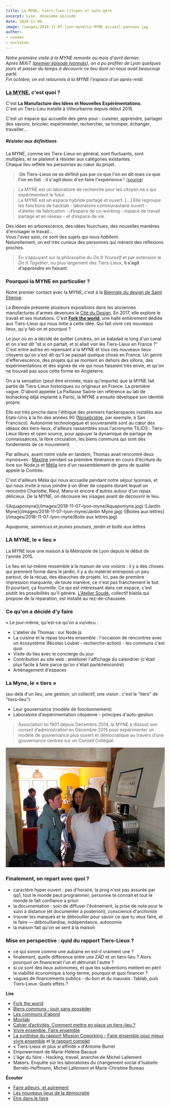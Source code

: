 ```yaml
---
title: La MYNE, tiers-lieu citoyen et auto-géré
excerpt: Lyon, deuxième épisode
date: 2018-11-06
image: /images/2018-11-07-lyon-myne/La MYNE accueil panneau.jpg
author:
- noeems
- oncletom
---
```


_Notre première visite à la MYNE remonte au mois d'avril dernier.  
Après MiXiT ([premier épisode lyonnais]()), on a pu profiter de Lyon quelques jours et passer du temps à découvrir ce lieu dont on nous avait beaucoup parlé.  
Fin octobre, on est retournés à la MYNE l'espace d'un après-midi._

### [La MYNE](https://www.lamyne.org), c'est quoi ?

C'est **La Manufacture des Idées et Nouvelles Expérimentations**.  
C'est un Tiers-Lieu installé à Villeurbanne depuis début 2015.

C'est un espace qui accueille des gens pour : cuisiner, apprendre, partager des savoirs, bricoler, expérimenter, rechercher, se tromper, échanger, travailler...  

##### Résister aux définitions

La MYNE, comme les Tiers-Lieux en général, sont fluctuants, sont multiples, et se plaisent à résister aux catégories existantes.  
Chaque lieu reflète les personnes au cœur du projet.  

>**&nbsp;Un Tiers-Lieux ne se définit pas par ce que l'on en dit mais ce que l'on en fait&nbsp;&nbsp;:&nbsp;il s'agit donc d'en faire l'expérience !** ([source](https://www.biennale-design.com/saint-etienne/2017/fr/programme/?ev=l-experience-Tiers-Lieux-14))

>La MYNE est un laboratoire de recherche pour les citoyen.ne.s qui expérimentent le futur.  
La MYNE est un espace hybride partagé et ouvert. [...] Elle regroupe les fonctions de hacklab - laboratoire communautaire ouvert - d’atelier de fabrication - d’espace de co-working - espace de travail partagé et en réseau - et d’espace de vie.

Des idées en arborescence, des idées fourchues, des nouvelles manières d'envisager le travail...  
Vous l'avez saisi, ce sont des sujets qui nous _habitent_.  
Naturellement, on est très curieux des personnes qui mènent des réflexions proches.

> En s’appuyant sur la philosophie du _Do It Yourself_ et par extension le _Do It Together_, ou plus largement des Tiers-Lieux, **il s’agit d’apprendre en faisant**.


### Pourquoi la MYNE en particulier&nbsp;?

<!-- Notes : élément déclencheur et manière de gérer (documentation, collectif de curation etc.)-->

Notre premier contact avec la MYNE, c'est à la [Biennale du design de Saint Etienne](https://www.biennale-design.com/saint-etienne/2017/fr/home/).

La Biennale présente plusieurs expositions dans les anciennes manufactures d'armes devenues la [Cité du Design](https://www.citedudesign.com/fr/home/). En 2017, elle explore le travail et ses mutations. C'est [**Fork the world**](https://world-trust-foundation.gitbooks.io/fork-the-world/content/), une halle entièrement dédiée aux Tiers-Lieux qui nous initie à cette idée.
Qui fait vivre ces nouveaux lieux, qu'y fait-on et pourquoi ?

<!-- Notes : Flashback & insérer photo canal -->

Le jour où on a décidé de quitter Londres, on se baladait le long d'un canal et on s'est dit "et si on partait, et si allait voir les Tiers-Lieux en France ?"
C'est entre autres en repensant à la MYNE et tous ces nouveaux lieux citoyens qu'on s'est dit qu'il se passait quelque chose en France. Un genre d'effervescence, des projets qui se montent en dehors des sillons, des expérimentations et des signes de vie qui nous faisaient très envie, et qu'on ne trouvait pas sous cette forme en Angleterre.

On a la sensation (peut être erronée, mais qu'importe) que la MYNE fait partie de Tiers-Lieux historiques ou originaux en France. La première vague. D'abord appelée La Paillasse Saône (en référence au lab de biohacking déjà implanté à Paris), la MYNE a ensuite développé son identité propre.

Elle est très proche dans l'éthique des premiers hackerspaces installés aux Etats-Unis à la fin des années 90 ([Noisebridge](https://www.noisebridge.net/wiki/Noisebridge), par exemple, à San Francisco). Autonomie technologique et souveraineté sont au cœur des idéaux des tiers-lieux, d'ailleurs rassemblés sous l'acronyme TILIOS : Tiers-Lieux libres et open source, pour appuyer la dynamique de partage de connaissances, la libre circulation, les biens communs qui sont des fondements de ce mouvement.  

Par ailleurs, avant notre visite en tandem, Thomas avait rencontré deux mynois•es : [Maxime](https://maxlath.eu/) pendant sa première itinérance en cours d'écriture du livre sur Node.js et [Mélia](https://world-trust-foundation.gitbooks.io/fork-the-world/content/chapter2/melia-villard.html) lors d'un rassemblement de gens de qualité appelé la Contrée.

C'est d'ailleurs Mélia qui nous accueille pendant notre séjour lyonnais, et qui nous invite à nous joindre à un dîner de copains durant lequel on rencontre Charlotte, Rieul, Manu et encore d'autres autour d'un repas délicieux. De la MYNE, on découvre les visages avant de découvrir le lieu.

<section class="gallery" markdown="span">
![Aquapomyne](/images/2018-11-07-lyon-myne/Aquapomyne.jpg)
![Jardin Myne](/images/2018-11-07-lyon-myne/Jardin Myne.jpg)
![Boites aux lettres](/images/2018-11-07-lyon-myne/Boite aux lettres.jpg)
</section>

_Aquaponie, semences et jeunes pousses, jardin et boîte aux lettres_

### LA MYNE, le « lieu »

La MYNE loue une maison à la Métropole de Lyon depuis le début de l'année 2015.

Le lieu en lui-même ressemble à la maison de vos voisins : il y a des choses qui prennent forme dans le jardin, il y a du matériel entreposé un peu partout, de la récup, des ébauches de projets.
Ici, pas de première impression marquante, de toute manière, ce n'est pas franchement le but. Et pourtant, ça fourmille. Ce qui est intéressant dans cet espace, c'est plutôt les possibilités qu'il génère.
[L'Atelier Soudé](http://atelier-soude.fr/), collectif blabla qui propose de la réparation, est installé au rez-de-chaussée.

### Ce qu'on a décidé d'y faire

• Le jour-même, qu'est-ce qu'on a vu/vécu :
  - L'atelier de Thomas : sur Node.js
  - La cuisine et le repas tou•tes ensemble : l'occasion de rencontres avec un écosystème (Nicolas Loubet - recherche-action) - les communs c'est quoi
  - Visite du lieu avec le concierge du jour
  - Contribution au site web : améliorer l'affichage du calendrier (c'était plus facile à faire parce qu'on s'était parlé/rencontré)
  - Aménagement d'espaces

### La Myne, le « tiers »
(au-delà d'un lieu, une gestion, un collectif, une vision : c'est le "tiers" de "tiers-lieu")

  - Leur gouvernance (modèle de fonctionnement)
  - Laboratoire d'expérimentation citoyenne - principes d'auto-gestion

> Association loi 1901 depuis Décembre 2014, la MYNE a dissout son conseil d’administration en Décembre 2015 pour expérimenter un modèle de gouvernance plus ouvert et démocratique au travers d’une gouvernance centrée sur un Conseil Collégial.

![Cuisimyne](/images/2018-11-07-lyon-myne/Cuisimyne.jpg)



### Finalement, on repart avec quoi ?

  - caractère hyper ouvert : pas d'horaire, la prog n'est pas assurée par qq1, tout le monde peut programmer, personne te connait et tout le monde te fait confiance a priori
  - la documentation : soin de diffuser l'événement, la prise de note pour le suivi à distance (et documenter à posteriori), conscience d'archiviste
  - trouver tes marques et te débrouiller pour savoir ce que tu veux faire, et le faire — débrouillardise, indépendance, autonomie
  - la maison fait qu'on se sent à la maison

### Mise en perspective : quid du rapport Tiers-Lieux ?

- ce qui sonne comme une aubaine en est-il vraiment une ?
- finalement, quelle différence entre une ZAD et un tiers-lieu ? Alors pourquoi on financerait l'un et détruirait l'autre ?
- si ce sont des lieux autonomes, et que les subventions mettent en péril la viabilité économique à long-terme, pourquoi et quoi financer ?
- vagues de financements publics - du bon et du mauvais : fablab, puis Tiers-Lieux. Quels effets ?

**Lire**
* [Fork the world](https://world-trust-foundation.gitbooks.io/fork-the-world/content/)
* [Biens communs : jouir sans posséder](https://mobile.lemonde.fr/idees/article/2018/06/21/biens-communs-jouir-sans-posseder_5318960_3232.html?xtref=https://t.co/K2qlGKBpUu)  
* [Les communs d'abord](http://www.les-communs-dabord.org/qui-sommes-nous/)  
* [Movilab](http://movilab.org/index.php?title=Accueil)  
* [Cahier d’activités: Comment mettre en place un tiers-lieu ?](http://www.lilianricaud.com/travail-en-reseau/cahier-dactivites-comment-mettre-en-place-un-tiers-lieu/)  
* [Vivre ensemble. Faire ensemble](https://xavcc.gitbooks.io/vivre-ensemble-faire-ensemble/content/)  
* [La synthèse du rapport Mission Coworking – Faire ensemble pour mieux vivre ensemble](http://s3files.fondation-ta.org.s3.amazonaws.com/Infographie%20Mission%20Coworking%20-%20Faire%20ensemble%20pour%20mieux%20vivre%20ensemble.pdf) et [le rapport complet](http://s3files.fondation-ta.org.s3.amazonaws.com/Rapport%20Mission%20Coworking%20-%20Faire%20ensemble%20pour%20mieux%20vivre%20ensemble.pdf)  
* « Tiers-Lieux et plus si affinité » d'Antoine Burret  
* Empowerment de Marie-Hélène Bacqué  
* L'âge du faire - Hacking, travail, anarchie de Michel Lallement  
* Makers. Enquête sur les laboratoires du changement social d'Isabelle Berrebi-Hoffmann, Michel Lallement et Marie-Christine Bureau  

**Écouter**
* [Faire ailleurs, et autrement](https://www.franceculture.fr/emissions/la-suite-dans-les-idees/la-suite-dans-les-idees-du-samedi-12-mai-2018)  
* [Les nouveaux lieux de la démocratie](https://www.franceculture.fr/emissions/avis-critique/les-nouveaux-lieux-de-la-democratie)  
* [Etre dans le faire](https://www.franceculture.fr/emissions/la-suite-dans-les-idees/etre-dans-le-faire)

<!-- Brouillon non-utilisé :
On cherche, on expérimente des formats, on interroge ce qu'on considère comme du travail (le ménage, le partage de savoirs, le travail émotionnel, est-ce que c'est du travail pour vous ?)  

Une de nos quêtes essentielles c'est d'aller au-delà des formats de travail qui n'ont pas fonctionné pour nous. De bricoler ce qui nous convient, même si c'est moins facile à lire, moins facile à catégoriser, et moins facile à mettre en œuvre.


### Working promesse, les mutations du travail
**[La Biennale de design de St Etienne](https://www.biennale-design.com/saint-etienne/2017/fr/programme/)**
> À l'heure où le travail s'immisce dans nos sphères personnelles, l'espace domestique n'échappe pas à cette dynamique hégémonique.

Quand on a débarqué à la Biennale, on y a passé la journée, à griffoner dans nos cahiers, à lire des manifestes, à se laisser guider par les récits de science fiction du collectif [Zanzibar](http://www.zanzibar.zone/) dans les salles d'[Extravaillances ≠ Working Dead](https://www.biennale-design.com/saint-etienne/2017/fr/programme/?ev=extravaillances-working-dead-9)
> "Le travail n'aura donc été qu'un passage... Sacralisé pendant deux siècles, il se vaporise et disparaît sous nos yeux. Terreur ! [...] Cette exposition sobre, toute de mots, modules et sons, parie sur le feu des récits et l'écoute des f(r)ictions."

**Fork the world : découverte des Tiers-Lieux et de leur multiplicité**

 MINE se mue en MYNE... Pourquoi ?  

**Le Y, symbole du fork**  
Le fork, dans l'informatique, c'est ce qui permet de dupliquer un projet et de se l'approprier, de le bricoler à sa sauce.

Appliquée à un espace et à des collectifs de personnes, cette idée véhicule la circulation des savoirs, le partage de ressources l'apprentissage de soi-même et par le faire.

>Le Fork (fourche, bifurcation en anglais) est plus qu'un entre deux, c'est une troisième voie, le tiers. Cette dynamique fait des Tiers-Lieux des espaces de liberté, lieux d'invention et ateliers de mises en formes singulières de nouvelles organisations du travail. ([source](https://www.biennale-design.com/saint-etienne/2017/fr/programme/?ev=l-experience-Tiers-Lieux-14))

Le Y représente l'esprit non-linéaire, non-séquentiel.

##### Qu'est-ce qu'on y fait ?

**Espaces, Rencontre et Partage Ouverts.**  
Mutualiser ses espaces, physiques et virtuels, pour se rencontrer, échanger, partager, travailler et expérimenter.

**Recherche, Expérimentation et Prototypage.**  
Explorer, investiguer et adresser des questions complexe de société en transition(s) par la recherche-action.

**Appropriation, Contribution et Autonomisation.**  
Emanciper par le faire et participer de la construction d'un patrimoine (informationnel) commun facilitant l'autonomisation.


-->

